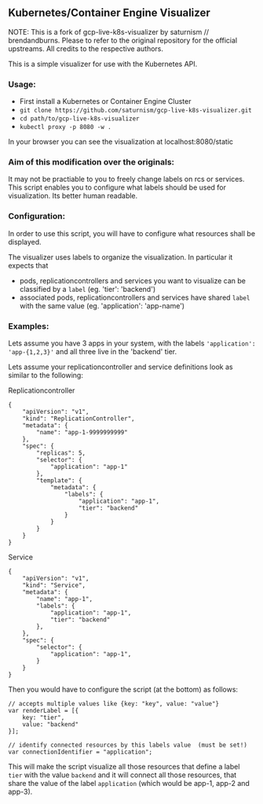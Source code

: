 ## Kubernetes/Container Engine Visualizer

NOTE: This is a fork of gcp-live-k8s-visualizer by saturnism // brendandburns. Please to refer to the original repository for the official upstreams. All credits to the respective authors.


This is a simple visualizer for use with the Kubernetes API.

### Usage:
   * First install a Kubernetes or Container Engine Cluster
   * ```git clone https://github.com/saturnism/gcp-live-k8s-visualizer.git```
   * ```cd path/to/gcp-live-k8s-visualizer```
   * ```kubectl proxy -p 8080 -w .```

In your browser you can see the visualization at localhost:8080/static

### Aim of this modification over the originals:

It may not be practiable to you to freely change labels on rcs or services. This script enables you to configure what labels should be used for visualization. Its better human readable.

### Configuration:

In order to use this script, you will have to configure what resources shall be displayed. 

The visualizer uses labels to organize the visualization. In particular it expects that

   * pods, replicationcontrollers and services you want to visualize can be classified by a ```label``` (eg. 'tier': 'backend')
   * associated pods, replicationcontrollers and services have shared ```label``` with the same value (eg. 'application': 'app-name')

### Examples:

Lets assume you have 3 apps in your system, with the labels ```'application': 'app-{1,2,3}'``` and all three live in the 'backend' tier.


Lets assume your replicationcontroller and service definitions look as similar to the following:

Replicationcontroller
```
{
    "apiVersion": "v1",
    "kind": "ReplicationController",
    "metadata": {
        "name": "app-1-9999999999"
    },
    "spec": {
        "replicas": 5,
        "selector": {
            "application": "app-1"
        },
        "template": {
            "metadata": {
                "labels": {
                    "application": "app-1",
                    "tier": "backend"
                }
            }
        }
    }
}
```

Service
```
{
    "apiVersion": "v1",
    "kind": "Service",
    "metadata": {
        "name": "app-1",
        "labels": {
            "application": "app-1",
            "tier": "backend"
        },
    },
    "spec": {
        "selector": {
            "application": "app-1",
        }
    }
}
```

Then you would have to configure the script (at the bottom) as follows:

```
// accepts multiple values like {key: "key", value: "value"}
var renderLabel = [{
    key: "tier",
    value: "backend"
}];

// identify connected resources by this labels value  (must be set!)
var connectionIdentifier = "application"; 
```


This will make the script visualize all those resources that define a label ```tier``` with the value ```backend``` and it will connect all those resources, that share the value of the label ```application``` (which would be app-1, app-2 and app-3).